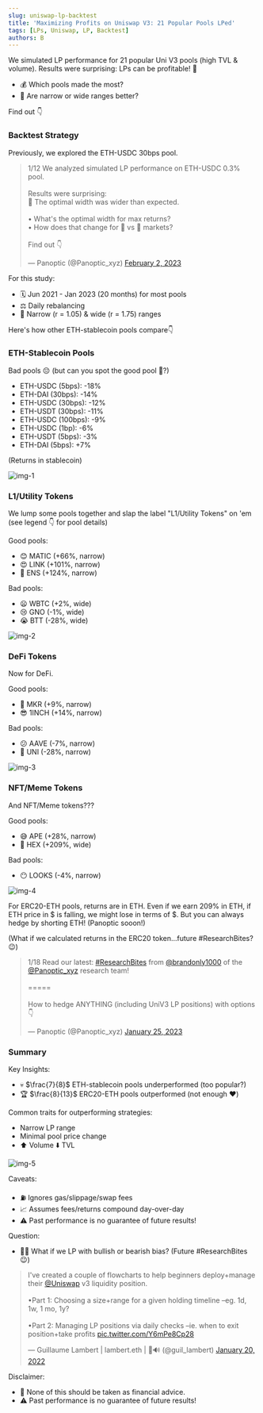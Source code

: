 ```yaml
---
slug: uniswap-lp-backtest
title: 'Maximizing Profits on Uniswap V3: 21 Popular Pools LPed'
tags: [LPs, Uniswap, LP, Backtest]
authors: B
---
```


We simulated LP performance for 21 popular Uni V3 pools (high TVL & volume). Results were surprising: LPs can be profitable! 📢

- 💰 Which pools made the most?
- 📏 Are narrow or wide ranges better?

Find out 👇

<!--truncate-->

### Backtest Strategy

Previously, we explored the ETH-USDC 30bps pool.

<blockquote class="twitter-tweet" data-coversation="none"><p lang="en" dir="ltr">1/12 We analyzed simulated LP performance on ETH-USDC 0.3% pool.<br/><br/>Results were surprising:<br/>📢 The optimal width was wider than expected.<br/><br/>• What&#39;s the optimal width for max returns?<br/>• How does that change for 🐂 vs 🐻 markets?<br/><br/>Find out 👇</p>&mdash; Panoptic (@Panoptic_xyz) <a href="https://twitter.com/Panoptic_xyz/status/1621252130815483904?ref_src=twsrc%5Etfw">February 2, 2023</a></blockquote> <script async src="https://platform.twitter.com/widgets.js" charset="utf-8"></script>

For this study:

- 🗓️ Jun 2021 - Jan 2023 (20 months) for most pools
- ⚖️ Daily rebalancing
- 📏 Narrow (r = 1.05) & wide (r = 1.75) ranges

Here's how other ETH-stablecoin pools compare👇

### ETH-Stablecoin Pools
Bad pools 😔 (but can you spot the good pool 🐶?)
- ETH-USDC (5bps): -18%
- ETH-DAI (30bps): -14%
- ETH-USDC (30bps): -12%
- ETH-USDT (30bps): -11%
- ETH-USDC (100bps): -9%
- ETH-USDC (1bp): -6%
- ETH-USDT (5bps): -3%
- ETH-DAI (5bps): +7%

(Returns in stablecoin)

![img-1](./img-1.png)

### L1/Utility Tokens
We lump some pools together and slap the label "L1/Utility Tokens" on 'em (see legend 👇 for pool details)

Good pools:
- 😊 MATIC (+66%, narrow)
- 😍 LINK (+101%, narrow)
- 🤩 ENS (+124%, narrow)

Bad pools:
- 😦 WBTC (+2%, wide)
- 😢 GNO (-1%, wide)
- 😭 BTT (-28%, wide)

![img-2](./img-2.png)

### DeFi Tokens
Now for DeFi.

Good pools:
- 🙂 MKR (+9%, narrow)
- 😎 1INCH (+14%, narrow)

Bad pools:
- 😕 AAVE (-7%, narrow)
- 🙁 UNI (-28%, narrow)

![img-3](./img-3.png)

### NFT/Meme Tokens
And NFT/Meme tokens???

Good pools:
- 😅 APE (+28%, narrow)
- 🤣 HEX (+209%, wide)

Bad pools:
- 😶 LOOKS (-4%, narrow)

![img-4](./img-4.png)

For ERC20-ETH pools, returns are in ETH. Even if we earn 209% in ETH, if ETH price in $ is falling, we might lose in terms of $. But you can always hedge by shorting ETH! (Panoptic sooon!)

(What if we calculated returns in the ERC20 token...future #ResearchBites? 😉)

<blockquote class="twitter-tweet" data-conversation="none"><p lang="en" dir="ltr">1/18 Read our latest: <a href="https://twitter.com/hashtag/ResearchBites?src=hash&amp;ref_src=twsrc%5Etfw">#ResearchBites</a> from <a href="https://twitter.com/brandonly1000?ref_src=twsrc%5Etfw">@brandonly1000</a> of the <a href="https://twitter.com/Panoptic_xyz?ref_src=twsrc%5Etfw">@Panoptic_xyz</a> research team!<br/><br/>=====<br/><br/>How to hedge ANYTHING (including UniV3 LP positions) with options 👇</p>&mdash; Panoptic (@Panoptic_xyz) <a href="https://twitter.com/Panoptic_xyz/status/1618353035138457600?ref_src=twsrc%5Etfw">January 25, 2023</a></blockquote> <script async src="https://platform.twitter.com/widgets.js" charset="utf-8"></script>

### Summary
Key Insights:
- 💀 $\frac{7}{8}$ ETH-stablecoin pools underperformed (too popular?)
- 🏆 $\frac{8}{13}$ ERC20-ETH pools outperformed (not enough ❤️)

Common traits for outperforming strategies:
- Narrow LP range
- Minimal pool price change
- ⬆️ Volume ⬇️ TVL

![img-5](./img-5.png)

Caveats:
- ⛽ Ignores gas/slippage/swap fees
- 📈 Assumes fees/returns compound day-over-day
- ⚠️ Past performance is no guarantee of future results!

Question:
- 🐂🐻 What if we LP with bullish or bearish bias? (Future #ResearchBites 😉)

<blockquote class="twitter-tweet" data-conversation="none"><p lang="en" dir="ltr">I&#39;ve created a couple of flowcharts to help beginners deploy+manage their <a href="https://twitter.com/Uniswap?ref_src=twsrc%5Etfw">@Uniswap</a> v3 liquidity position.<br/><br/>•Part 1: Choosing a size+range for a given holding timeline –eg. 1d, 1w, 1 mo, 1y?<br/><br/>•Part 2: Managing LP positions via daily checks –ie. when to exit position+take profits <a href="https://t.co/Y6mPe8Cp28">pic.twitter.com/Y6mPe8Cp28</a></p>&mdash; Guillaume Lambert | lambert.eth | 🦇🔊 (@guil_lambert) <a href="https://twitter.com/guil_lambert/status/1484186937736970240?ref_src=twsrc%5Etfw">January 20, 2022</a></blockquote> <script async src="https://platform.twitter.com/widgets.js" charset="utf-8"></script>

Disclaimer:
- 📢 None of this should be taken as financial advice.
- ⚠️ Past performance is no guarantee of future results!